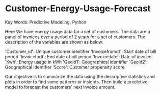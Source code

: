 # Customer-Energy-Usage-Forecast
Key Words: Predictive Modeling, Python

Here We have energy usage data for a set of customers. The data are a panel of invoices over a period of 2 years for a set of customers. The description of the variables are shown as below:

'Customer_id': Unique customer identifier
'Invoicefromdt': Start date of bill period
'Invoicetodt': End date of bill period
'Invoicedate': Date of invoice
'Kwh': Energy usage in kWh
'Geoid1': Geographical identifier
'Geoid2': Geographical identifier
'Score': Customer propensity score

Our objective is to summarize the data using the descriptive statistics and plots in order to find some patterns or insights. Then build a predictive model to forecast the customers' next invoice amount.
